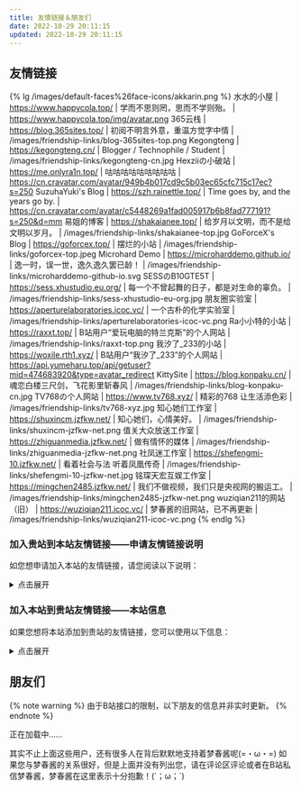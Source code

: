```yaml
---
title: 友情链接＆朋友们
date: 2022-10-29 20:11:15
updated: 2022-10-29 20:11:15
---
```


## 友情链接

{% lg /images/default-faces%26face-icons/akkarin.png %}
水水的小屋 | https://www.happycola.top/ | 学而不思则罔，思而不学则殆。 | https://www.happycola.top/img/avatar.png
365云栈 | https://blog.365sites.top/ | 初阅不明言外意，重温方觉字中情 | /images/friendship-links/blog-365sites-top.png
Kegongteng | https://kegongteng.cn/ | Blogger / Technophile / Student | /images/friendship-links/kegongteng-cn.jpg
Hexziiの小破站 | https://me.onlyra1n.top/ | 咕咕咕咕咕咕咕咕咕 | https://cn.cravatar.com/avatar/949b4b017cd9c5b03ec65cfc715c17ec?s=250
SuzuhaYuki's Blog | https://szh.rainettle.top/ | Time goes by, and the years go by. | https://cn.cravatar.com/avatar/c5448269a1fad005917b6b8fad777191?s=250&d=mm
易姐的博客 | https://shakaianee.top/ | 给岁月以文明，而不是给文明以岁月。 | /images/friendship-links/shakaianee-top.jpg
GoForceX's Blog | https://goforcex.top/ | 摆烂的小站 | /images/friendship-links/goforcex-top.jpeg
Microhard Demo | https://microharddemo.github.io/ | 逸一时，误一世，逸久逸久罢已龄！ | /images/friendship-links/microharddemo-github-io.svg
SESSのB10GTE5T | https://sess.xhustudio.eu.org/ | 每一个不曾起舞的日子，都是对生命的辜负。 | /images/friendship-links/sess-xhustudio-eu-org.jpg
朋友圈实验室 | https://aperturelaboratories.icoc.vc/ | 一个古朴的化学实验室 | /images/friendship-links/aperturelaboratories-icoc-vc.png
Ra小小特的小站 | https://raxxt.top/ | B站用户“爱玩电脑的特兰克斯”的个人网站 | /images/friendship-links/raxxt-top.png
我汐了_233的小站 | https://woxile.rth1.xyz/ | B站用户“我汐了_233”的个人网站 | https://api.yumeharu.top/api/getuser?mid=474683920&type=avatar_redirect
KittySite | https://blog.konpaku.cn/ | 魂恋白楼三尺剑，飞花影里斩春风 | /images/friendship-links/blog-konpaku-cn.jpg
TV768の个人网站 | https://www.tv768.xyz/ | 精彩的768 让生活添色彩 | /images/friendship-links/tv768-xyz.jpg
知心她们工作室 | https://shuxincm.jzfkw.net/ | 知心她们，心情美好。 | /images/friendship-links/shuxincm-jzfkw-net.png
值关大众放送工作室 | https://zhiguanmedia.jzfkw.net/ | 做有情怀的媒体 | /images/friendship-links/zhiguanmedia-jzfkw-net.png
社凤迷工作室 | https://shefengmi-10.jzfkw.net/ | 看着社会与法 听着凤凰传奇 | /images/friendship-links/shefengmi-10-jzfkw-net.jpg
铭琛天宏互娱工作室 | https://mingchen2485.jzfkw.net/ | 我们不做视频，我们只是央视网的搬运工。 | /images/friendship-links/mingchen2485-jzfkw-net.png
wuziqian211的网站（旧） | https://wuziqian211.icoc.vc/ | 梦春酱的旧网站，已不再更新 | /images/friendship-links/wuziqian211-icoc-vc.png
{% endlg %}

<!--
<details>
<summary>无法访问的友链</summary>
<div class="details">

以下友情链接暂时无法访问，梦春酱期待这些友链的恢复qwq
{% lg /images/default-faces%26face-icons/akkarin.png %}
{% endlg %}

</div>
</details>
-->

### 加入贵站到本站友情链接——申请友情链接说明

如您想申请加入本站的友情链接，请您阅读以下说明：

<details>
<summary>点击展开</summary>
<div class="details">

#### 申请前——申请条件

1. 网站内容必须符合中华人民共和国相关法律法规，且**不能与代理服务器、VPN、广告等相关**；
2. 网站必须要有实质性的内容，本站不接受空白的或者全是无意义内容的网站；
3. 网站可以在中国大陆地区正常访问，且页面显示正常，访问速度在可接受的范围内；
4. 原则上，您申请的网站的类型应该是**个人博客**，而不是社交平台的个人主页（如果您有B站账号，可以考虑申请添加您到“[朋友们](#朋友们)”部分）。

{% note info %}
梦春酱不会检查您是否将本站添加到贵站友链。
{% endnote %}

#### 申请中——申请方式

在[本页面的评论区](#waline)评论即可申请友情链接，建议您参照以下格式评论：

```text
网站名称：
网站链接：
网站图标：
网站描述：
```

梦春酱可能会在将贵站添加在本站友链时修改部分信息；同时，**若您没有特别说明，梦春酱会将贵站的图标存储到本站的服务器上。**

#### 通过申请后——友链定期检查

梦春酱会在力所能及的范围内定期检查您的网站；若贵站出现问题，包括但不限于：

- 页面显示异常、网站无法访问
- 发布不符合中华人民共和国法律法规的内容
- 网站被恶意注入内容，网站服务器被恶意攻击、劫持
- 域名到期

那么，梦春酱可能会通知您，并且会将贵站移至“无法访问的友链”或直接移除友情链接。
{% note warning %}
由于部分网站没有备案、域名未实名认证、未加强防护等，梦春酱**无法确保友情链接没有任何风险**。
{% endnote %}

希望我们一起努力，共同进步！(=・ω・=)

</div>
</details>

### 加入本站到贵站友情链接——本站信息

如果您想将本站添加到贵站的友情链接，您可以使用以下信息：

<details>
<summary>点击展开</summary>
<div class="details">

{% tabs 本站信息 %}
<!-- tab ⚙️通用格式 -->

| 网站名称 | 网站链接 | 网站图标 | 网站描述 |
| :------: | :------: | :------: | :------: |
| 晨叶梦春的小屋 | <https://www.yumeharu.top/> | ![站点图标](/images/icon.png_compressed.webp)<https://www.yumeharu.top/images/icon.png_compressed.webp> | Not for the best, just for the better.<br />或<br />不求最好，只求更好。 |

| 站长昵称 | 站长头像 | 网站截图 |
| :------: | :------: | :------: |
| 晨叶梦春 | <img class="avatar" alt="站长头像" src="/images/face.png_compressed.webp" /><https://www.yumeharu.top/images/face.png_compressed.webp> | ![站点截图](/images/screenshot_compressed.webp)<https://www.yumeharu.top/images/screenshot_compressed.webp> |

<!-- endtab -->

<!-- tab 🚩YAML -->
```yml
# 此 YAML 文件仅供参考，您可能需要进行适当修改
  - name: 晨叶梦春的小屋            # 网站名称
    link: https://www.yumeharu.top/ # 网站链接
    icon: https://www.yumeharu.top/images/icon.png_compressed.webp         # 网站图标
    description: Not for the best, just for the better. # 网站描述，也可使用 “不求最好，只求更好。”
    author: 晨叶梦春                # 站长昵称
    avatar: https://www.yumeharu.top/images/face.png_compressed.webp       # 站长头像
    screenshot: https://www.yumeharu.top/images/screenshot_compressed.webp # 网站截图
```
<!-- endtab -->

<!-- tab 📄HTML -->
```html
<a target="_blank" rel="noopener external nofollow noreferrer" href="https://www.yumeharu.top/">晨叶梦春的小屋</a>
```
<!-- endtab -->

{% endtabs %}

</div>
</details>

## 朋友们

{% note warning %}
由于B站接口的限制，以下朋友的信息并非实时更新。
{% endnote %}

<div class="link-grid" id="friends">正在加载中……</div>

<details id="deleted-friends-wrap" style="display: none;">
<summary>查看已经注销的朋友</summary>
<div class="details">

已经注销，但曾经和梦春酱存在一定关系的朋友有这些：

<div class="link-grid" id="deleted-friends"></div>

这些朋友的注销，给梦春酱带来了一定程度的损失，梦春酱非常希望能有缘再见到TA们(´；ω；\`)当然有些朋友已经创建新的账号啦awa

</div>
</details>

其实不止上面这些用户，还有很多人在背后默默地支持着梦春酱呢(=・ω・=)
如果您与梦春酱的关系很好，但是上面并没有列出您，请在评论区评论或者在B站私信梦春酱，梦春酱在这里表示十分抱歉！(´；ω；\`)

<script data-pjax>
(async () => {
  const shuffleArray = array => {
    for (let i = array.length - 1; i > 0; i--) {
      const j = Math.floor(Math.random() * (i + 1));
      [array[i], array[j]] = [array[j], array[i]];
    }
    return array;
  };

  const friendshipLinkDiv = document.querySelector('div.link-grid');
  if (friendshipLinkDiv) {
    const elements = Array.from(friendshipLinkDiv.children);
    shuffleArray(elements);
    friendshipLinkDiv.innerHTML = '';
    elements.forEach(e => friendshipLinkDiv.appendChild(e));
  }

  const renderUserDiv = info => {
    const userDiv = document.createElement('div');
    userDiv.className = 'link-grid-container';
    const avatar = document.createElement('img');
    avatar.className = 'link-grid-image no-fancybox';
    avatar.title = info.t;
    avatar.src = info.a;
    userDiv.appendChild(avatar);
    if ([0, 1, 2].includes(info.i)) {
      const faceIcon = document.createElement('img');
      faceIcon.className = 'face-icon no-fancybox';
      faceIcon.alt = '';
      switch (info.i) {
        case 0:
          faceIcon.title = `UP 主认证：${info.o}`;
          faceIcon.src = '/images/default-faces%26face-icons/personal.svg';
          break;
        case 1:
          faceIcon.title = `机构认证：${info.o}`;
          faceIcon.src = '/images/default-faces%26face-icons/business.svg';
          break;
        case 2:
          faceIcon.title = '大会员';
          faceIcon.src = '/images/default-faces%26face-icons/big-vip.svg';
          break;
      }
      userDiv.appendChild(faceIcon);
    }
    if (info.n) {
      const nftFaceIcon = document.createElement('img');
      nftFaceIcon.className = `face-icon${[0, 1, 2].includes(info.i) ? ' second' : ''} no-fancybox`;
      nftFaceIcon.alt = '';
      nftFaceIcon.title = '数字藏品';
      nftFaceIcon.src = '/images/default-faces%26face-icons/nft-label.gif';
      userDiv.appendChild(nftFaceIcon);
    }
    const title = document.createElement('p');
    title.style.color = info.c || '';
    title.innerText = info.t;
    userDiv.appendChild(title);
    const desc = document.createElement('p');
    desc.innerText = info.d;
    userDiv.appendChild(desc);
    const link = document.createElement('a');
    link.target = '_blank';
    link.rel = 'noopener external nofollow noreferrer';
    link.href = info.l;
    userDiv.appendChild(link);
    return userDiv;
  };

  const friends = document.querySelector('div#friends'), deletedFriends = document.querySelector('div#deleted-friends');
  if (!friends) return;
  try {
    const json = await (await fetch('https://api.yumeharu.top/api/modules?id=friends&version=3&type=json')).json();
    friends.innerText = '';
    if (json.code === 0) {
      for (const u of shuffleArray(json.data.n)) {
        friends.append(renderUserDiv(u));
      }
      if (deletedFriends) {
        document.querySelector('details#deleted-friends-wrap').style.display = '';
        for (const u of shuffleArray(json.data.d)) {
          deletedFriends.append(renderUserDiv(u));
        }
      }
    }
  } catch {
    friends.innerText = '';
  } finally {
    friends.append(renderUserDiv({
      a: '/images/default-faces%26face-icons/akkarin.png',
      t: '您',
      d: '是的，就是您 (=・ω・=) 您一直在支持着梦春酱，当然也是梦春酱的朋友哟 awa',
      l: 'https://space.bilibili.com/',
    }));
  }
})();
</script>
